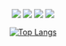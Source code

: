 <div align="center">
    <img src="https://rule34.xxx/counter/0.gif"/>
    <img src="https://rule34.xxx/counter/6.gif"/>
    <img src="https://rule34.xxx/counter/3.gif"/>
    <img src="https://rule34.xxx/counter/9.gif"/>
        
[![Top Langs](https://github-readme-stats.vercel.app/api/top-langs/?username=yinmus&layout=compact)](https://github.com/yinmus)
</div>
